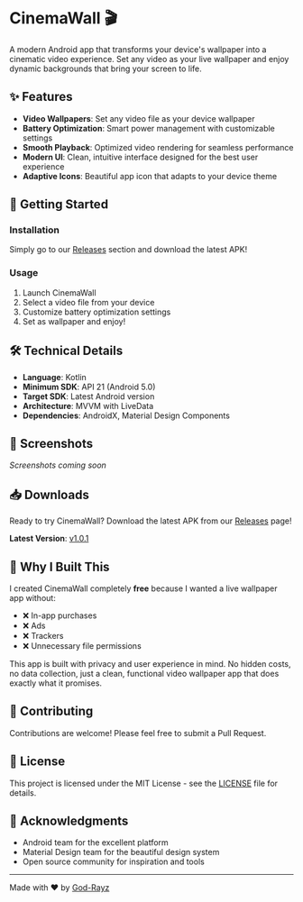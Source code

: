 # CinemaWall 🎬

A modern Android app that transforms your device's wallpaper into a cinematic video experience. Set any video as your live wallpaper and enjoy dynamic backgrounds that bring your screen to life.

## ✨ Features

- **Video Wallpapers**: Set any video file as your device wallpaper
- **Battery Optimization**: Smart power management with customizable settings
- **Smooth Playback**: Optimized video rendering for seamless performance
- **Modern UI**: Clean, intuitive interface designed for the best user experience
- **Adaptive Icons**: Beautiful app icon that adapts to your device theme

## 🚀 Getting Started

### Installation

Simply go to our [Releases](https://github.com/God-Rayz/CinemaWall/releases) section and download the latest APK!

### Usage

1. Launch CinemaWall
2. Select a video file from your device
3. Customize battery optimization settings
4. Set as wallpaper and enjoy!

## 🛠️ Technical Details

- **Language**: Kotlin
- **Minimum SDK**: API 21 (Android 5.0)
- **Target SDK**: Latest Android version
- **Architecture**: MVVM with LiveData
- **Dependencies**: AndroidX, Material Design Components

## 📱 Screenshots

*Screenshots coming soon*

## 📥 Downloads

Ready to try CinemaWall? Download the latest APK from our [Releases](https://github.com/God-Rayz/CinemaWall/releases) page!

**Latest Version**: [v1.0.1](https://github.com/God-Rayz/CinemaWall/releases/latest)

## 🎯 Why I Built This

I created CinemaWall completely **free** because I wanted a live wallpaper app without:
- ❌ In-app purchases
- ❌ Ads
- ❌ Trackers
- ❌ Unnecessary file permissions

This app is built with privacy and user experience in mind. No hidden costs, no data collection, just a clean, functional video wallpaper app that does exactly what it promises.

## 🤝 Contributing

Contributions are welcome! Please feel free to submit a Pull Request.

## 📄 License

This project is licensed under the MIT License - see the [LICENSE](LICENSE) file for details.

## 🙏 Acknowledgments

- Android team for the excellent platform
- Material Design team for the beautiful design system
- Open source community for inspiration and tools

---

Made with ❤️ by [God-Rayz](https://github.com/God-Rayz)
